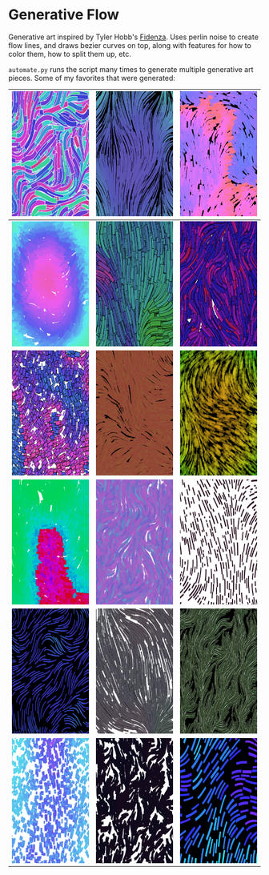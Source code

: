 # Generative Flow

Generative art inspired by Tyler Hobb's [Fidenza](https://tylerxhobbs.com/fidenza). Uses perlin noise to create flow lines, and draws bezier curves on top, along with features for how to color them, how to split them up, etc.

`automate.py` runs the script many times to generate multiple generative art pieces. Some of my favorites that were generated:


| <img src="examples/1.png" width="250" height="250" />  | <img src="examples/2.png" width="250" height="250" /> | <img src="examples/3.png" width="250" height="250" /> | 
| --- | --- | --- |
| <img src="examples/4.png" width="250" height="250" />  | <img src="examples/5.png" width="250" height="250" /> | <img src="examples/6.png" width="250" height="250" /> | 
| <img src="examples/7.png" width="250" height="250" />  | <img src="examples/8.png" width="250" height="250" /> | <img src="examples/9.png" width="250" height="250" /> | 
| <img src="examples/10.png" width="250" height="250" />  | <img src="examples/11.png" width="250" height="250" /> | <img src="examples/12.png" width="250" height="250" /> | 
| <img src="examples/13.png" width="250" height="250" />  | <img src="examples/14.png" width="250" height="250" /> | <img src="examples/15.png" width="250" height="250" /> | 
| <img src="examples/16.png" width="250" height="250" />  | <img src="examples/17.png" width="250" height="250" /> | <img src="examples/18.png" width="250" height="250" /> | 
